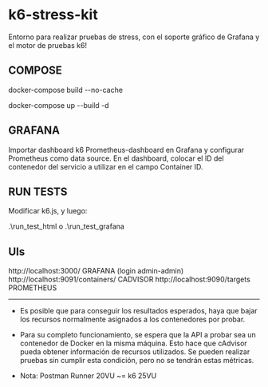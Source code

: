 # k6-stress-kit

Entorno para realizar pruebas de stress, con el soporte gráfico de Grafana y el motor de pruebas k6! 

## COMPOSE

docker-compose build --no-cache 

docker-compose up --build -d 

## GRAFANA

Importar dashboard k6 Prometheus-dashboard en Grafana
y configurar Prometheus como data source.
En el dashboard, colocar el ID del contenedor del servicio a utilizar en el campo
Container ID.

## RUN TESTS

Modificar k6.js, y luego:

.\run_test_html
o
.\run_test_grafana

## UIs

http://localhost:3000/ GRAFANA (login admin-admin)
http://localhost:9091/containers/ CADVISOR
http://localhost:9090/targets PROMETHEUS

---

- Es posible que para conseguir los resultados esperados, haya que bajar los recursos normalmente asignados a los contenedores por probar.

- Para su completo funcionamiento, se espera que la API a probar sea un contenedor de Docker en la misma máquina. Esto hace que cAdvisor pueda obtener información de recursos utilizados.
Se pueden realizar pruebas sin cumplir esta condición, pero no se tendrán estas métricas.

- Nota: Postman Runner 20VU ~= k6 25VU
